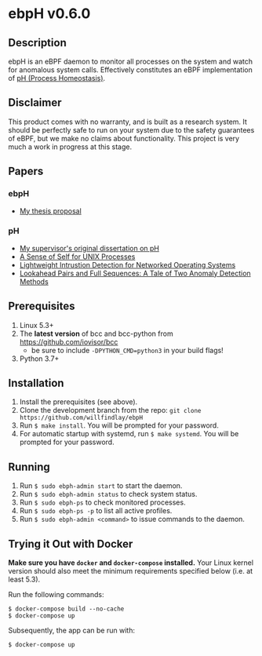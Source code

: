 # ebpH v0.6.0

## Description

ebpH is an eBPF daemon to monitor all processes on the system and watch for anomalous system calls. Effectively constitutes an eBPF implementation of [pH (Process Homeostasis)](https://people.scs.carleton.ca/~mvvelzen/pH/pH.html).

## Disclaimer

This product comes with no warranty, and is built as a research system. It should be perfectly safe to run on your system due to the safety guarantees of eBPF, but we make no claims about functionality. This project is very much a work in progress at this stage.

## Papers

### ebpH

- [My thesis proposal](https://williamfindlay.com/written/thesis-proposal.pdf)

### pH

- [My supervisor's original dissertation on pH](https://people.scs.carleton.ca/~soma/pubs/soma-diss.pdf)
- [A Sense of Self for UNIX Processes](https://www.cs.unm.edu/~immsec/publications/ieee-sp-96-unix.pdf)
- [Lightweight Intrustion Detection for Networked Operating Systems](http://people.scs.carleton.ca/~soma/pubs/jcs1998.pdf)
- [Lookahead Pairs and Full Sequences: A Tale of Two Anomaly Detection Methods](http://people.scs.carleton.ca/~soma/pubs/inoue-albany2007.pdf)

## Prerequisites

1. Linux 5.3+
1. The **latest version** of bcc and bcc-python from https://github.com/iovisor/bcc
    - be sure to include `-DPYTHON_CMD=python3` in your build flags!
1. Python 3.7+

## Installation

1. Install the prerequisites (see above).
1. Clone the development branch from the repo: `git clone https://github.com/willfindlay/ebpH`
1. Run `$ make install`. You will be prompted for your password.
1. For automatic startup with systemd, run `$ make systemd`. You will be prompted for your password.

## Running

1. Run `$ sudo ebph-admin start` to start the daemon.
1. Run `$ sudo ebph-admin status` to check system status.
1. Run `$ sudo ebph-ps` to check monitored processes.
1. Run `$ sudo ebph-ps -p` to list all active profiles.
1. Run `$ sudo ebph-admin <command>` to issue commands to the daemon.

## Trying it Out with Docker

**Make sure you have `docker` and `docker-compose` installed.** Your Linux kernel version should also meet the minimum requirements specified below (i.e. at least 5.3).

Run the following commands:

```
$ docker-compose build --no-cache
$ docker-compose up
```

Subsequently, the app can be run with:

```
$ docker-compose up
```
